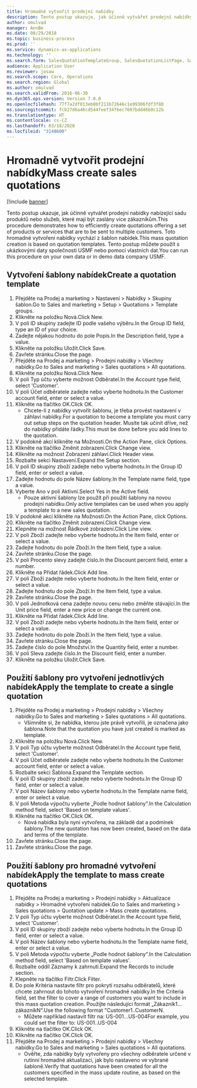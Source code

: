 ```yaml
---
title: Hromadně vytvořit prodejní nabídky
description: Tento postup ukazuje, jak účinně vytvářet prodejní nabídky nabízející sadu produktů nebo služeb, které mají být zaslány více zákazníkům.
author: omulvad
manager: AnnBe
ms.date: 08/29/2018
ms.topic: business-process
ms.prod: ''
ms.service: dynamics-ax-applications
ms.technology: ''
ms.search.form: SalesQuotationTemplateGroup, SalesQuotationListPage, SalesCreateQuotation, SalesQuotationTable, SysQueryForm
audience: Application User
ms.reviewer: josaw
ms.search.scope: Core, Operations
ms.search.region: Global
ms.author: omulvad
ms.search.validFrom: 2016-06-30
ms.dyn365.ops.version: Version 7.0.0
ms.openlocfilehash: 77f7a2df813eb0bf211b72646c1e99306fdf3f88
ms.sourcegitcommit: fcb27d6a46cd544feef34f6ec7607bdd46b0c12b
ms.translationtype: HT
ms.contentlocale: cs-CZ
ms.lasthandoff: 03/18/2020
ms.locfileid: "3148600"
---
```

# <a name="mass-create-sales-quotations"></a><span data-ttu-id="df29f-103">Hromadně vytvořit prodejní nabídky</span><span class="sxs-lookup"><span data-stu-id="df29f-103">Mass create sales quotations</span></span>

[!include [banner](../../includes/banner.md)]

<span data-ttu-id="df29f-104">Tento postup ukazuje, jak účinně vytvářet prodejní nabídky nabízející sadu produktů nebo služeb, které mají být zaslány více zákazníkům.</span><span class="sxs-lookup"><span data-stu-id="df29f-104">This procedure demonstrates how to efficiently create quotations offering a set of products or services that are to be sent to multiple customers.</span></span> <span data-ttu-id="df29f-105">Toto hromadné vytvoření nabídky vychází z šablon nabídek.</span><span class="sxs-lookup"><span data-stu-id="df29f-105">This mass quotation creation is based on quotation templates.</span></span> <span data-ttu-id="df29f-106">Tento postup můžete použít s ukázkovými daty společnosti USMF nebo pomocí vlastních dat.</span><span class="sxs-lookup"><span data-stu-id="df29f-106">You can run this procedure on your own data or in demo data company USMF.</span></span>


## <a name="create-a-quotation-template"></a><span data-ttu-id="df29f-107">Vytvoření šablony nabídek</span><span class="sxs-lookup"><span data-stu-id="df29f-107">Create a quotation template</span></span>
1. <span data-ttu-id="df29f-108">Přejděte na Prodej a marketing > Nastavení > Nabídky > Skupiny šablon.</span><span class="sxs-lookup"><span data-stu-id="df29f-108">Go to Sales and marketing > Setup > Quotations > Template groups.</span></span>
2. <span data-ttu-id="df29f-109">Klikněte na položku Nová.</span><span class="sxs-lookup"><span data-stu-id="df29f-109">Click New.</span></span>
3. <span data-ttu-id="df29f-110">V poli ID skupiny zadejte ID podle vašeho výběru.</span><span class="sxs-lookup"><span data-stu-id="df29f-110">In the Group ID field, type an ID of your choice.</span></span>
4. <span data-ttu-id="df29f-111">Zadejte nějakou hodnotu do pole Popis.</span><span class="sxs-lookup"><span data-stu-id="df29f-111">In the Description field, type a value.</span></span>
5. <span data-ttu-id="df29f-112">Klikněte na položku Uložit.</span><span class="sxs-lookup"><span data-stu-id="df29f-112">Click Save.</span></span>
6. <span data-ttu-id="df29f-113">Zavřete stránku.</span><span class="sxs-lookup"><span data-stu-id="df29f-113">Close the page.</span></span>
7. <span data-ttu-id="df29f-114">Přejděte na Prodej a marketing > Prodejní nabídky > Všechny nabídky.</span><span class="sxs-lookup"><span data-stu-id="df29f-114">Go to Sales and marketing > Sales quotations > All quotations.</span></span>
8. <span data-ttu-id="df29f-115">Klikněte na položku Nová.</span><span class="sxs-lookup"><span data-stu-id="df29f-115">Click New.</span></span>
9. <span data-ttu-id="df29f-116">V poli Typ účtu vyberte možnost Odběratel.</span><span class="sxs-lookup"><span data-stu-id="df29f-116">In the Account type field, select 'Customer'.</span></span>
10. <span data-ttu-id="df29f-117">V poli Účet odběratele zadejte nebo vyberte hodnotu.</span><span class="sxs-lookup"><span data-stu-id="df29f-117">In the Customer account field, enter or select a value.</span></span>
11. <span data-ttu-id="df29f-118">Klikněte na tlačítko OK.</span><span class="sxs-lookup"><span data-stu-id="df29f-118">Click OK.</span></span>
    * <span data-ttu-id="df29f-119">Chcete-li z nabídky vytvořit šablonu, je třeba provést nastavení v záhlaví nabídky.</span><span class="sxs-lookup"><span data-stu-id="df29f-119">For a quotation to become a template you must carry out  setup steps on the quotation header.</span></span> <span data-ttu-id="df29f-120">Musíte tak učinit dříve, než do nabídky přidáte řádky.</span><span class="sxs-lookup"><span data-stu-id="df29f-120">This must be done before you add lines to the quotation.</span></span>   
12. <span data-ttu-id="df29f-121">V podokně akcí klikněte na Možnosti.</span><span class="sxs-lookup"><span data-stu-id="df29f-121">On the Action Pane, click Options.</span></span>
13. <span data-ttu-id="df29f-122">Klikněte na tlačítko Změnit zobrazení.</span><span class="sxs-lookup"><span data-stu-id="df29f-122">Click Change view.</span></span>
14. <span data-ttu-id="df29f-123">Klikněte na možnost Zobrazení záhlaví.</span><span class="sxs-lookup"><span data-stu-id="df29f-123">Click Header view.</span></span>
15. <span data-ttu-id="df29f-124">Rozbalte sekci Nastavení.</span><span class="sxs-lookup"><span data-stu-id="df29f-124">Expand the Setup section.</span></span>
16. <span data-ttu-id="df29f-125">V poli ID skupiny zboží zadejte nebo vyberte hodnotu.</span><span class="sxs-lookup"><span data-stu-id="df29f-125">In the Group ID field, enter or select a value.</span></span>
17. <span data-ttu-id="df29f-126">Zadejte hodnotu do pole Název šablony.</span><span class="sxs-lookup"><span data-stu-id="df29f-126">In the Template name field, type a value.</span></span>
18. <span data-ttu-id="df29f-127">Vyberte Ano v poli Aktivní.</span><span class="sxs-lookup"><span data-stu-id="df29f-127">Select Yes in the Active field.</span></span>
    * <span data-ttu-id="df29f-128">Pouze aktivní šablony lze použít při použití šablony na novou prodejní nabídku.</span><span class="sxs-lookup"><span data-stu-id="df29f-128">Only active templates can be used when you apply a template to a new sales quotation.</span></span>  
19. <span data-ttu-id="df29f-129">V podokně akcí klikněte na Možnosti.</span><span class="sxs-lookup"><span data-stu-id="df29f-129">On the Action Pane, click Options.</span></span>
20. <span data-ttu-id="df29f-130">Klikněte na tlačítko Změnit zobrazení.</span><span class="sxs-lookup"><span data-stu-id="df29f-130">Click Change view.</span></span>
21. <span data-ttu-id="df29f-131">Klepněte na možnost Řádkové zobrazení.</span><span class="sxs-lookup"><span data-stu-id="df29f-131">Click Line view.</span></span>
22. <span data-ttu-id="df29f-132">V poli Zboží zadejte nebo vyberte hodnotu.</span><span class="sxs-lookup"><span data-stu-id="df29f-132">In the Item field, enter or select a value.</span></span>
23. <span data-ttu-id="df29f-133">Zadejte hodnotu do pole Zboží.</span><span class="sxs-lookup"><span data-stu-id="df29f-133">In the Item field, type a value.</span></span>
24. <span data-ttu-id="df29f-134">Zavřete stránku.</span><span class="sxs-lookup"><span data-stu-id="df29f-134">Close the page.</span></span>
25. <span data-ttu-id="df29f-135">V poli Procento slevy zadejte číslo.</span><span class="sxs-lookup"><span data-stu-id="df29f-135">In the Discount percent field, enter a number.</span></span>
26. <span data-ttu-id="df29f-136">Klikněte na Přidat řádek.</span><span class="sxs-lookup"><span data-stu-id="df29f-136">Click Add line.</span></span>
27. <span data-ttu-id="df29f-137">V poli Zboží zadejte nebo vyberte hodnotu.</span><span class="sxs-lookup"><span data-stu-id="df29f-137">In the Item field, enter or select a value.</span></span>
28. <span data-ttu-id="df29f-138">Zadejte hodnotu do pole Zboží.</span><span class="sxs-lookup"><span data-stu-id="df29f-138">In the Item field, type a value.</span></span>
29. <span data-ttu-id="df29f-139">Zavřete stránku.</span><span class="sxs-lookup"><span data-stu-id="df29f-139">Close the page.</span></span>
30. <span data-ttu-id="df29f-140">V poli Jednotková cena zadejte novou cenu nebo změňte stávající.</span><span class="sxs-lookup"><span data-stu-id="df29f-140">In the Unit price field, enter a new price or change the current one.</span></span>
31. <span data-ttu-id="df29f-141">Klikněte na Přidat řádek.</span><span class="sxs-lookup"><span data-stu-id="df29f-141">Click Add line.</span></span>
32. <span data-ttu-id="df29f-142">V poli Zboží zadejte nebo vyberte hodnotu.</span><span class="sxs-lookup"><span data-stu-id="df29f-142">In the Item field, enter or select a value.</span></span>
33. <span data-ttu-id="df29f-143">Zadejte hodnotu do pole Zboží.</span><span class="sxs-lookup"><span data-stu-id="df29f-143">In the Item field, type a value.</span></span>
34. <span data-ttu-id="df29f-144">Zavřete stránku.</span><span class="sxs-lookup"><span data-stu-id="df29f-144">Close the page.</span></span>
35. <span data-ttu-id="df29f-145">Zadejte číslo do pole Množství.</span><span class="sxs-lookup"><span data-stu-id="df29f-145">In the Quantity field, enter a number.</span></span>
36. <span data-ttu-id="df29f-146">V poli Sleva zadejte číslo.</span><span class="sxs-lookup"><span data-stu-id="df29f-146">In the Discount field, enter a number.</span></span>
37. <span data-ttu-id="df29f-147">Klikněte na položku Uložit.</span><span class="sxs-lookup"><span data-stu-id="df29f-147">Click Save.</span></span>

## <a name="apply-the-template-to-create-a-single-quotation"></a><span data-ttu-id="df29f-148">Použití šablony pro vytvoření jednotlivých nabídek</span><span class="sxs-lookup"><span data-stu-id="df29f-148">Apply the template to create a single quotation</span></span>
1. <span data-ttu-id="df29f-149">Přejděte na Prodej a marketing > Prodejní nabídky > Všechny nabídky.</span><span class="sxs-lookup"><span data-stu-id="df29f-149">Go to Sales and marketing > Sales quotations > All quotations.</span></span>
    * <span data-ttu-id="df29f-150">Všimněte si, že nabídka, kterou jste právě vytvořili, je označena jako šablona.</span><span class="sxs-lookup"><span data-stu-id="df29f-150">Note that the quotation you have just created is marked as template.</span></span>  
2. <span data-ttu-id="df29f-151">Klikněte na položku Nová.</span><span class="sxs-lookup"><span data-stu-id="df29f-151">Click New.</span></span>
3. <span data-ttu-id="df29f-152">V poli Typ účtu vyberte možnost Odběratel.</span><span class="sxs-lookup"><span data-stu-id="df29f-152">In the Account type field, select 'Customer'.</span></span>
4. <span data-ttu-id="df29f-153">V poli Účet odběratele zadejte nebo vyberte hodnotu.</span><span class="sxs-lookup"><span data-stu-id="df29f-153">In the Customer account field, enter or select a value.</span></span>
5. <span data-ttu-id="df29f-154">Rozbalte sekci Šablona.</span><span class="sxs-lookup"><span data-stu-id="df29f-154">Expand the Template section.</span></span>
6. <span data-ttu-id="df29f-155">V poli ID skupiny zboží zadejte nebo vyberte hodnotu.</span><span class="sxs-lookup"><span data-stu-id="df29f-155">In the Group ID field, enter or select a value.</span></span>
7. <span data-ttu-id="df29f-156">V poli Název šablony nebo vyberte hodnotu.</span><span class="sxs-lookup"><span data-stu-id="df29f-156">In the Template name field, enter or select a value.</span></span>
8. <span data-ttu-id="df29f-157">V poli Metoda výpočtu vyberte „Podle hodnot šablony“.</span><span class="sxs-lookup"><span data-stu-id="df29f-157">In the Calculation method field, select 'Based on template values'.</span></span>
9. <span data-ttu-id="df29f-158">Klikněte na tlačítko OK.</span><span class="sxs-lookup"><span data-stu-id="df29f-158">Click OK.</span></span>
    * <span data-ttu-id="df29f-159">Nová nabídka byla nyní vytvořena, na základě dat a podmínek šablony.</span><span class="sxs-lookup"><span data-stu-id="df29f-159">The new quotation has now been created, based on the data and terms of the template.</span></span>  
10. <span data-ttu-id="df29f-160">Zavřete stránku.</span><span class="sxs-lookup"><span data-stu-id="df29f-160">Close the page.</span></span>
11. <span data-ttu-id="df29f-161">Zavřete stránku.</span><span class="sxs-lookup"><span data-stu-id="df29f-161">Close the page.</span></span>

## <a name="apply-the-template-to-mass-create-quotations"></a><span data-ttu-id="df29f-162">Použití šablony pro hromadné vytvoření nabídek</span><span class="sxs-lookup"><span data-stu-id="df29f-162">Apply the template to mass create quotations</span></span>
1. <span data-ttu-id="df29f-163">Přejděte na Prodej a marketing > Prodejní nabídky > Aktualizace nabídky > Hromadné vytvoření nabídek.</span><span class="sxs-lookup"><span data-stu-id="df29f-163">Go to Sales and marketing > Sales quotations > Quotation update > Mass create quotations.</span></span>
2. <span data-ttu-id="df29f-164">V poli Typ účtu vyberte možnost Odběratel.</span><span class="sxs-lookup"><span data-stu-id="df29f-164">In the Account type field, select 'Customer'.</span></span>
3. <span data-ttu-id="df29f-165">V poli ID skupiny zboží zadejte nebo vyberte hodnotu.</span><span class="sxs-lookup"><span data-stu-id="df29f-165">In the Group ID field, enter or select a value.</span></span>
4. <span data-ttu-id="df29f-166">V poli Název šablony nebo vyberte hodnotu.</span><span class="sxs-lookup"><span data-stu-id="df29f-166">In the Template name field, enter or select a value.</span></span>
5. <span data-ttu-id="df29f-167">V poli Metoda výpočtu vyberte „Podle hodnot šablony“.</span><span class="sxs-lookup"><span data-stu-id="df29f-167">In the Calculation method field, select 'Based on template values'.</span></span>
6. <span data-ttu-id="df29f-168">Rozbalte oddíl Záznamy k zahrnutí.</span><span class="sxs-lookup"><span data-stu-id="df29f-168">Expand the Records to include section.</span></span>
7. <span data-ttu-id="df29f-169">Klepněte na tlačítko Filtr.</span><span class="sxs-lookup"><span data-stu-id="df29f-169">Click Filter.</span></span>
8. <span data-ttu-id="df29f-170">Do pole Kritéria nastavte filtr pro pokrytí rozsahu odběratelů, které chcete zahrnout do tohoto vytvoření hromadné nabídky.</span><span class="sxs-lookup"><span data-stu-id="df29f-170">In the Criteria field, set the filter to cover a range of customers you want to include in this mass quotation creation.</span></span> <span data-ttu-id="df29f-171">Použijte následující formát „Zákazník1…zákazníkN“.</span><span class="sxs-lookup"><span data-stu-id="df29f-171">Use the following format "Customer1..CustomerN.</span></span>
    * <span data-ttu-id="df29f-172">Můžete například nastavit filtr na: US-001…US-004</span><span class="sxs-lookup"><span data-stu-id="df29f-172">For example, you could set the filter to: US-001..US-004</span></span>  
9. <span data-ttu-id="df29f-173">Klikněte na tlačítko OK.</span><span class="sxs-lookup"><span data-stu-id="df29f-173">Click OK.</span></span>
10. <span data-ttu-id="df29f-174">Klikněte na tlačítko OK.</span><span class="sxs-lookup"><span data-stu-id="df29f-174">Click OK.</span></span>
11. <span data-ttu-id="df29f-175">Přejděte na Prodej a marketing > Prodejní nabídky > Všechny nabídky.</span><span class="sxs-lookup"><span data-stu-id="df29f-175">Go to Sales and marketing > Sales quotations > All quotations.</span></span>
    * <span data-ttu-id="df29f-176">Ověřte, zda nabídky byly vytvořeny pro všechny odběratele určené v rutinní hromadné aktualizaci, jak bylo nastaveno ve vybrané šabloně.</span><span class="sxs-lookup"><span data-stu-id="df29f-176">Verify that quotations have been created for all the customers specified in the mass update routine, as based on the selected template.</span></span>  

